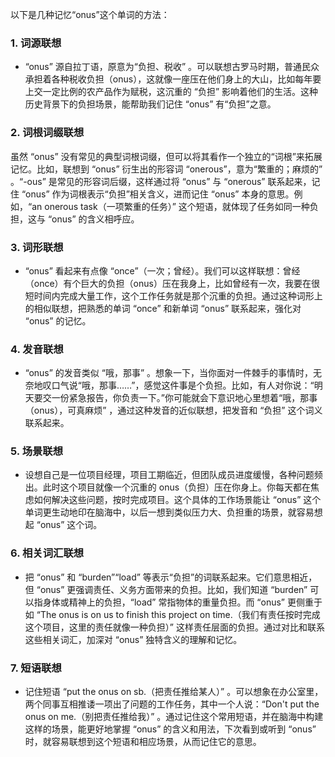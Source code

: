 以下是几种记忆“onus”这个单词的方法：

### 1. 词源联想
 - “onus” 源自拉丁语，原意为“负担、税收” 。可以联想古罗马时期，普通民众承担着各种税收负担（onus），这就像一座压在他们身上的大山，比如每年要上交一定比例的农产品作为赋税，这沉重的 “负担” 影响着他们的生活。这种历史背景下的负担场景，能帮助我们记住 “onus” 有“负担”之意。

### 2. 词根词缀联想
虽然 “onus” 没有常见的典型词根词缀，但可以将其看作一个独立的“词根”来拓展记忆。比如，联想到 “onus” 衍生出的形容词 “onerous”，意为“繁重的；麻烦的” 。“-ous” 是常见的形容词后缀，这样通过将 “onus” 与 “onerous” 联系起来，记住 “onus” 作为词根表示“负担”相关含义，进而记住 “onus” 本身的意思。例如，“an onerous task（一项繁重的任务）” 这个短语，就体现了任务如同一种负担，这与 “onus” 的含义相呼应。

### 3. 词形联想
 - “onus” 看起来有点像 “once”（一次；曾经）。我们可以这样联想：曾经（once）有个巨大的负担（onus）压在我身上，比如曾经有一次，我要在很短时间内完成大量工作，这个工作任务就是那个沉重的负担。通过这种词形上的相似联想，把熟悉的单词 “once” 和新单词 “onus” 联系起来，强化对 “onus” 的记忆。

### 4. 发音联想
 - “onus” 的发音类似 “哦，那事” 。想象一下，当你面对一件棘手的事情时，无奈地叹口气说“哦，那事……”，感觉这件事是个负担。比如，有人对你说：“明天要交一份紧急报告，你负责一下。”你可能就会下意识地心里想着“哦，那事（onus），可真麻烦” ，通过这种发音的近似联想，把发音和 “负担” 这个词义联系起来。

### 5. 场景联想
 - 设想自己是一位项目经理，项目工期临近，但团队成员进度缓慢，各种问题频出。此时这个项目就像一个沉重的 onus（负担）压在你身上。你每天都在焦虑如何解决这些问题，按时完成项目。这个具体的工作场景能让 “onus” 这个单词更生动地印在脑海中，以后一想到类似压力大、负担重的场景，就容易想起 “onus” 这个词。

### 6. 相关词汇联想
 - 把 “onus” 和 “burden”“load” 等表示“负担”的词联系起来。它们意思相近，但 “onus” 更强调责任、义务方面带来的负担。比如，我们知道 “burden” 可以指身体或精神上的负担，“load” 常指物体的重量负担。而 “onus” 更侧重于如 “The onus is on us to finish this project on time.（我们有责任按时完成这个项目，这里的责任就像一种负担）” 这样责任层面的负担。通过对比和联系这些相关词汇，加深对 “onus” 独特含义的理解和记忆。

### 7. 短语联想
 - 记住短语 “put the onus on sb.（把责任推给某人）” 。可以想象在办公室里，两个同事互相推诿一项出了问题的工作任务，其中一个人说：“Don't put the onus on me.（别把责任推给我）” 。通过记住这个常用短语，并在脑海中构建这样的场景，能更好地掌握 “onus” 的含义和用法，下次看到或听到 “onus” 时，就容易联想到这个短语和相应场景，从而记住它的意思。 
